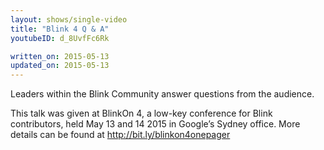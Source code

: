 ```yaml
---
layout: shows/single-video
title: "Blink 4 Q & A"
youtubeID: d_8UvfFc6Rk

written_on: 2015-05-13
updated_on: 2015-05-13
---
```

Leaders within the Blink Community answer questions from the audience.

This talk was given at BlinkOn 4, a low-key conference for Blink contributors, held May 13 and 14 2015 in Google’s Sydney office. More details can be found at http://bit.ly/blinkon4onepager